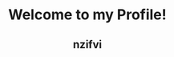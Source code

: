 <!DOCTYPE = html>
<html>
  <head>
    <link href="https://cdn.jsdelivr.net/npm/bootstrap@5.3.3/dist/css/bootstrap.min.css" rel="stylesheet">
  </head>
  <body>
    <header>
      <h1 class="container-fluid">Welcome to my Profile!</h1>
      <div class="row">
        <h2 class="container col">nzifvi</h2>
      </div>
    </header>
  </body>
</html>
